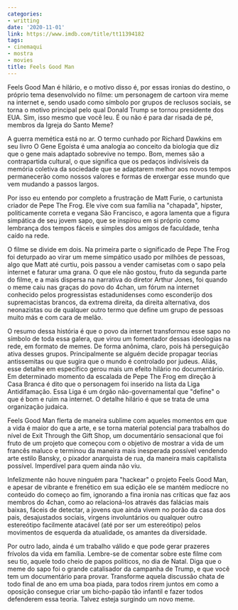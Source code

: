 ```yaml
---
categories:
- writting
date: '2020-11-01'
link: https://www.imdb.com/title/tt11394182
tags:
- cinemaqui
- mostra
- movies
title: Feels Good Man
---
```


Feels Good Man é hilário, e o motivo disso é, por essas ironias do destino, o próprio tema desenvolvido no filme: um personagem de cartoon vira meme na internet e, sendo usado como símbolo por grupos de reclusos sociais, se torna o motivo principal pelo qual Donald Trump se tornou presidente dos EUA. Sim, isso mesmo que você leu. É ou não é para dar risada de pé, membros da Igreja do Santo Meme?

A guerra memética está no ar. O termo cunhado por Richard Dawkins em seu livro O Gene Egoísta é uma analogia ao conceito da biologia que diz que o gene mais adaptado sobrevive no tempo. Bom, memes são a contrapartida cultural, o que significa que os pedaços indivisíveis da memória coletiva da sociedade que se adaptarem melhor aos novos tempos permanecerão como nossos valores e formas de enxergar esse mundo que vem mudando a passos largos.

Por isso eu entendo por completo a frustração de Matt Furie, o cartunista criador de Pepe The Frog. Ele vive com sua família na "chapada", hipster, politicamente correta e vegana São Francisco, e agora lamenta que a figura simpática de seu jovem sapo, que se inspirou em si próprio como lembrança dos tempos fáceis e simples dos amigos de faculdade, tenha caído na rede.

O filme se divide em dois. Na primeira parte o significado de Pepe The Frog foi deturpado ao virar um meme simpático usado por milhões de pessoas, algo que Matt até curtiu, pois passou a vender camisetas com o sapo pela internet e faturar uma grana. O que ele não gostou, fruto da segunda parte do filme, e a mais dispersa na narrativa do diretor Arthur Jones, foi quando o meme caiu nas graças do povo do 4chan, um fórum na internet conhecido pelos progressistas estadunidenses como esconderijo dos supremacistas brancos, da extrema direita, da direita alternativa, dos neonazistas ou de qualquer outro termo que define um grupo de pessoas muito más e com cara de melão.

O resumo dessa história é que o povo da internet transformou esse sapo no símbolo de toda essa galera, que virou um fomentador dessas ideologias na rede, em formato de memes. De forma anônima, claro, pois há perseguição ativa desses grupos. Principalmente se alguém decide propagar teorias antissemitas ou que sugira que o mundo é controlado por judeus. Aliás, esse detalhe em específico gerou mais um efeito hilário no documentário. Em determinado momento da escalada de Pepe The Frog em direção à Casa Branca é dito que o personagem foi inserido na lista da Liga Antidifamação. Essa Liga é um órgão não-governamental que "define" o que é bom e ruim na internet. O detalhe hilário é que se trata de uma organização judaica.

Feels Good Man flerta de maneira sublime com aqueles momentos em que a vida é maior do que a arte, e se torna material potencial para trabalhos do nível de Exit Through the Gift Shop, um documentário sensacional que foi fruto de um projeto que começou com o objetivo de mostrar a vida de um francês maluco e terminou da maneira mais inesperada possível vendendo arte estilo Bansky, o pixador anarquista de rua, da maneira mais capitalista possível. Imperdível para quem ainda não viu.

Infelizmente não houve ninguém para "hackear" o projeto Feels Good Man, e apesar de vibrante e frenético em sua edição ele se mantém medíocre no conteúdo do começo ao fim, ignorando a fina ironia nas críticas que faz aos membros do 4chan, como ao relacioná-los através das falácias mais baixas, fáceis de detectar, a jovens que ainda vivem no porão da casa dos pais, desajustados sociais, virgens involuntários ou qualquer outro estereótipo facilmente atacável (até por ser um estereótipo) pelos movimentos de esquerda da atualidade, os amantes da diversidade.

Por outro lado, ainda é um trabalho válido e que pode gerar prazeres frívolos da vida em família. Lembre-se de comentar sobre este filme com seu tio, aquele todo cheio de papos políticos, no dia de Natal. Diga que o meme do sapo foi o grande catalisador da campanha de Trump, e que você tem um documentário para provar. Transforme aquela discussão chata de todo final de ano em uma boa piada, para todos rirem juntos em como a oposição consegue criar um bicho-papão tão infantil e fazer todos defenderem essa teoria. Talvez esteja surgindo um novo meme.

